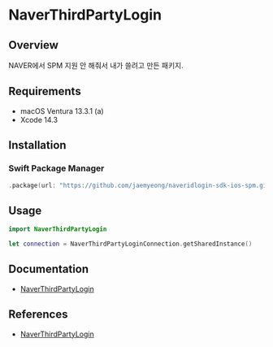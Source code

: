 # NaverThirdPartyLogin

## Overview

NAVER에서 SPM 지원 안 해줘서 내가 쓸려고 만든 패키지.

## Requirements

- macOS Ventura 13.3.1 (a)
- Xcode 14.3

## Installation

### Swift Package Manager

```swift
.package(url: "https://github.com/jaemyeong/naveridlogin-sdk-ios-spm.git", .upToNextMajor(from: "4.1.5"))
```

## Usage

```swift
import NaverThirdPartyLogin

let connection = NaverThirdPartyLoginConnection.getSharedInstance()
```
## Documentation

- [NaverThirdPartyLogin](https://developers.naver.com/docs/login/ios/)

## References

- [NaverThirdPartyLogin](https://github.com/naver/naveridlogin-sdk-ios)
